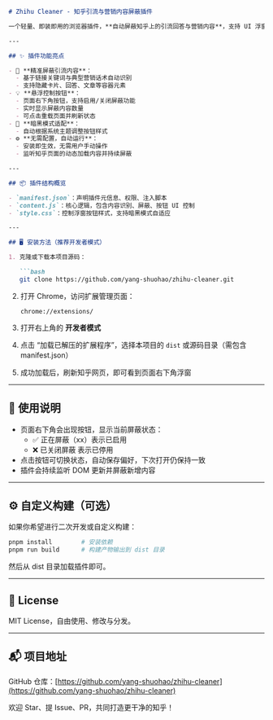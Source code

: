 ```markdown
# Zhihu Cleaner - 知乎引流与营销内容屏蔽插件

一个轻量、即装即用的浏览器插件，**自动屏蔽知乎上的引流回答与营销内容**，支持 UI 浮窗控制和暗黑模式，帮你恢复一个干净高效的知乎阅读环境。

---

## ✨ 插件功能亮点

- 🚫 **精准屏蔽引流内容**：
  - 基于链接关键词与典型营销话术自动识别
  - 支持隐藏卡片、回答、文章等容器元素
- 💡 **悬浮控制按钮**：
  - 页面右下角按钮，支持启用/关闭屏蔽功能
  - 实时显示屏蔽内容数量
  - 可点击重载页面并刷新状态
- 🌙 **暗黑模式适配**：
  - 自动根据系统主题调整按钮样式
- ⚙️ **无需配置，自动运行**：
  - 安装即生效，无需用户手动操作
  - 监听知乎页面的动态加载内容并持续屏蔽

---

## 📦 插件结构概览

- `manifest.json`：声明插件元信息、权限、注入脚本
- `content.js`：核心逻辑，包含内容识别、屏蔽、按钮 UI 控制
- `style.css`：控制浮窗按钮样式，支持暗黑模式自适应

---

## 🖥️ 安装方法（推荐开发者模式）

1. 克隆或下载本项目源码：

   ```bash
   git clone https://github.com/yang-shuohao/zhihu-cleaner.git
   ```

2. 打开 Chrome，访问扩展管理页面：

   ```
   chrome://extensions/
   ```

3. 打开右上角的 **开发者模式**

4. 点击 “加载已解压的扩展程序”，选择本项目的 `dist` 或源码目录（需包含 manifest.json）

5. 成功加载后，刷新知乎网页，即可看到页面右下角浮窗

---

## 🧪 使用说明

- 页面右下角会出现按钮，显示当前屏蔽状态：
  - ✅ 正在屏蔽（xx）表示已启用
  - ❌ 已关闭屏蔽 表示已停用
- 点击按钮可切换状态，自动保存偏好，下次打开仍保持一致
- 插件会持续监听 DOM 更新并屏蔽新增内容

---

## ⚙️ 自定义构建（可选）

如果你希望进行二次开发或自定义构建：

```bash
pnpm install        # 安装依赖
pnpm run build      # 构建产物输出到 dist 目录
```

然后从 dist 目录加载插件即可。

---

## 📄 License

MIT License，自由使用、修改与分发。

---

## 📬 项目地址

GitHub 仓库：[https://github.com/yang-shuohao/zhihu-cleaner](https://github.com/yang-shuohao/zhihu-cleaner)

欢迎 Star、提 Issue、PR，共同打造更干净的知乎！

```